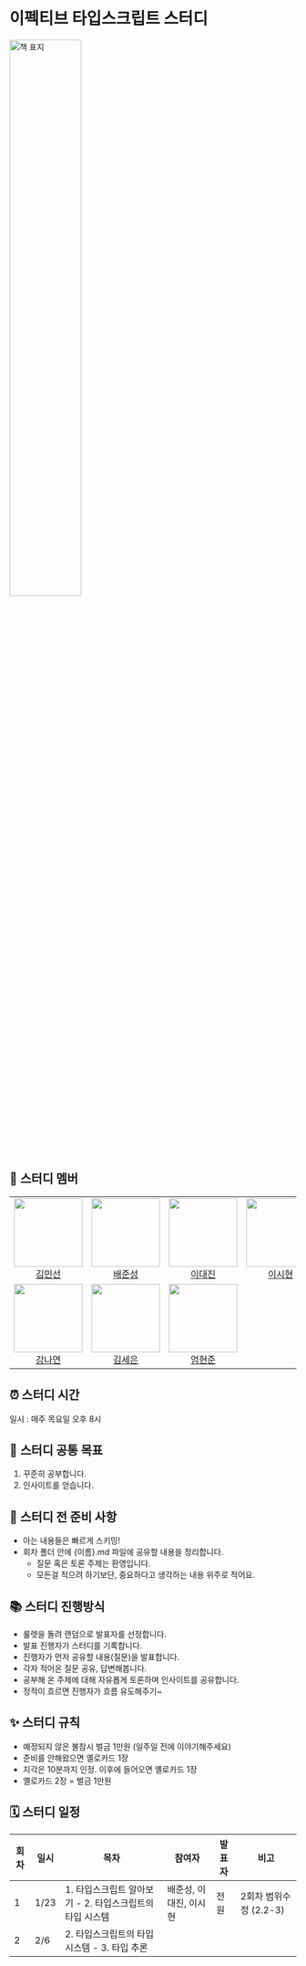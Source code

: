 # 이펙티브 타입스크립트 스터디

<img src="https://github.com/user-attachments/assets/41e9a364-ccb3-46b0-a32d-52a411abdd12" width="50%" alt="책 표지" />

## 🏃 스터디 멤버

<table>
<tr>
  <td align="center">
    <img src="https://github.com/SoleiI.png?size=100" width="120px" height="120px"/><br/>
    <a href="https://github.com/SoleiI">김민선</a>
  </td>
  <td align="center">
    <img src="https://github.com/wet6123.png?size=100" width="120px" height="120px"/><br/>
    <a href="https://github.com/wet6123">배준성</a>
  </td>
  <td align="center">
    <img src="https://github.com/daejlee.png?size=100" width="120px" height="120px"/><br/>
    <a href="https://github.com/daejlee">이대진</a>
  </td>
  <td align="center">
    <img src="https://github.com/sihyuuun.png?size=100" width="120px" height="120px"/><br/>
    <a href="https://github.com/sihyuuun">이시현</a>
  </td>
</tr>
<tr>
  <td align="center">
    <img src="https://github.com/kongnayeon.png?size=100" width="120px" height="120px"/><br/>
    <a href="https://github.com/kongnayeon">강나연</a>
  </td>
  <td align="center">
    <img src="https://github.com/seeun0210.png?size=100" width="120px" height="120px"/><br/>
    <a href="https://github.com/seeun0210">김세은</a>
  </td>
  <td align="center">
    <img src="https://github.com/Eomhyunjun.png?size=100" width="120px" height="120px"/><br/>
    <a href="https://github.com/Eomhyunjun">엄현준</a>
  </td>
</tr>
</table>

## ⏰ 스터디 시간

일시 : 매주 목요일 오후 8시

## 🎯 스터디 공통 목표

1. 꾸준히 공부합니다.
2. 인사이트를 얻습니다.

## 🥊 스터디 전 준비 사항

- 아는 내용들은 빠르게 스키밍!
- 회차 폴더 안에 {이름}.md 파일에 공유할 내용을 정리합니다.
  - 질문 혹은 토론 주제는 환영입니다.
  - 모든걸 적으려 하기보단, 중요하다고 생각하는 내용 위주로 적어요.

## 📚 스터디 진행방식

- 룰렛을 돌려 랜덤으로 발표자를 선정합니다.
- 발표 진행자가 스터디를 기록합니다.
- 진행자가 먼저 공유할 내용(질문)을 발표합니다.
- 각자 적어온 질문 공유, 답변해봅니다.
- 공부해 온 주제에 대해 자유롭게 토론하며 인사이트를 공유합니다.
- 정적이 흐르면 진행자가 흐름 유도해주기~

## ✨ 스터디 규칙

- 예정되지 않은 불참시 벌금 1만원 (일주일 전에 이야기해주세요)
- 준비를 안해왔으면 옐로카드 1장
- 지각은 10분까지 인정. 이후에 들어오면 옐로카드 1장
- 옐로카드 2장 = 벌금 1만원

## 🗓 스터디 일정

| 회차 | 일시      | 목차                                                 | 참여자           | 발표자         | 비고        |
| ---- | --------- | ---------------------------------------------------- | ---------------- | -------------- | ----------- |
| 1    | 1/23      | 1. 타입스크립트 알아보기 - 2. 타입스크립트의 타입 시스템      | 배준성, 이대진, 이시현 | 전원 | 2회차 범위수정 (2.2-3) |
| 2    | 2/6       | 2. 타입스크립트의 타입 시스템 - 3. 타입 추론      |  |  |             |
